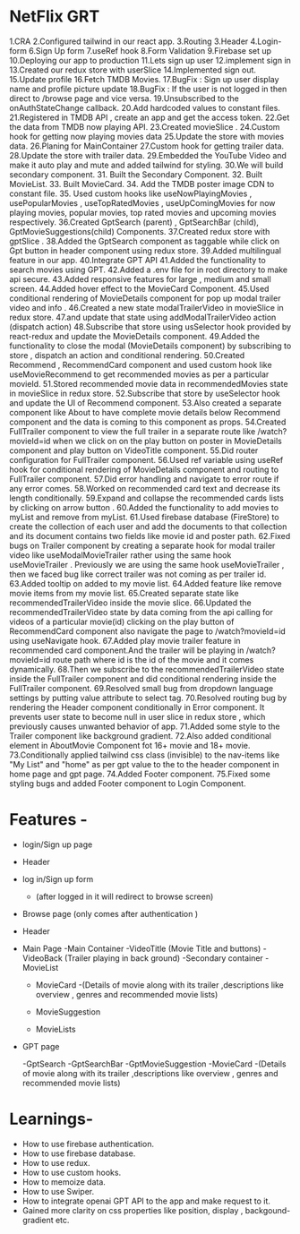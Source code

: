 # NetFlix GRT

1.CRA
2.Configured tailwind in our react app.
3.Routing
3.Header
4.Login-form
6.Sign Up form
7.useRef hook
8.Form Validation
9.Firebase set up
10.Deploying our app to production
11.Lets sign up user
12.implement sign in
13.Created our redux store with userSlice
14.Implemented sign out.
15.Update profile
16.Fetch TMDB Movies.
17.BugFix : Sign up user display name and profile picture update
18.BugFix : If the user is not logged in then direct to /browse page and vice versa.
19.Unsubscribed to the onAuthStateChange callback.
20.Add hardcoded values to constant files.
21.Registered in TMDB API , create an app and get the access token.
22.Get the data from TMDB now playing API.
23.Created movieSlice .
24.Custom hook for getting now playing movies data
25.Update the store with movies data.
26.Planing for MainContainer
27.Custom hook for getting trailer data.
28.Update the store with trailer data.
29.Embedded the YouTube Video and make it auto play and mute and added tailwind for styling.
30.We will build secondary component. 31. Built the Secondary Component. 32. Built MovieList. 33. Built MovieCard. 34. Add the TMDB poster image CDN to constant file. 35. Used custom hooks like useNowPlayingMovies , usePopularMovies , useTopRatedMovies , useUpComingMovies for now playing movies, popular movies, top rated movies and upcoming movies respectively.
36.Created GptSearch (parent) , GptSearchBar (child), GptMovieSuggestions(child) Components.
37.Created redux store with gptSlice .
38.Added the GptSearch component as taggable while click on Gpt button in header component using redux store.
39.Added multilingual feature in our app.
40.Integrate GPT API
41.Added the functionality to search movies using GPT.
42.Added a .env file for in root directory to make api secure.
43.Added responsive features for large , medium and small screen.
44.Added hover effect to the MovieCard Component.
45.Used conditional rendering of MovieDetails component for pop up modal trailer video and info .
46.Created a new state modalTrailerVideo in movieSlice in redux store.
47.and update that state using addModalTrailerVideo action (dispatch action)
48.Subscribe that store using usSelector hook provided by react-redux and update the MovieDetails component.
49.Added the functionality to close the modal (MovieDetails component) by subscribing to store , dispatch an action and conditional rendering.
50.Created Recommend , RecommendCard component and used custom hook like useMovieRecommend to get recommended movies as per a particular movieId.
51.Stored recommended movie data in recommendedMovies state in movieSlice in redux store.
52.Subscribe that store by useSelector hook and update the UI of Recommend component.
53.Also created a separate component like About to have complete movie details below Recommend component and the data is coming to this component as props.
54.Created FullTrailer component to view the full trailer in a separate route like /watch?movieId=id when we click on on the play button on poster in MovieDetails component and play button on VideoTitle component.
55.Did router configuration for FullTrailer component.
56.Used ref variable using useRef hook for conditional rendering of MovieDetails component and routing to FullTrailer component.
57.Did error handling and navigate to error route if any error comes.
58.Worked on recommended card text and decrease its length conditionally.
59.Expand and collapse the recommended cards lists by clicking on arrow button .
60.Added the functionality to add movies to myList and remove from myList.
61.Used firebase database (FireStore) to create the collection of each user and add the documents to that collection and its document contains two fields like movie id and poster path.
62.Fixed bugs on Trailer component by creating a separate hook for modal trailer video like useModalMovieTrailer rather using the same hook useMovieTrailer . Previously we are using the same hook useMovieTrailer , then we faced bug like correct trailer was not coming as per trailer id.
63.Added tooltip on added to my movie list.
64.Added feature like remove movie items from my movie list.
65.Created separate state like recommendedTrailerVideo inside the movie slice.
66.Updated the recommendedTrailerVideo state by data coming from the api calling for videos of a particular movie(id) clicking on the play button of RecommendCard component also navigate the page to /watch?movieId=id using useNavigate hook.
67.Added play movie trailer feature in recommended card component.And the trailer will be playing in /watch?movieId=id route path where id is the id of the movie and it comes dynamically.
68.Then we subscribe to the recommendedTrailerVideo state inside the FullTrailer component and did conditional rendering inside the FullTrailer component.
69.Resolved small bug from dropdown language settings by putting value attribute to select tag.
70.Resolved routing bug by rendering the Header component conditionally in Error component. It prevents user state to become null in user slice in redux store , which previously causes unwanted behavior of app.
71.Added some style to the Trailer component like background gradient.
72.Also added conditional element in AboutMovie Component fot 16+ movie and 18+ movie.
73.Conditionally applied tailwind css class (invisible) to the nav-items like "My List" and "home" as per gpt value to the to the header component in home page and gpt page.
74.Added Footer component.
75.Fixed some styling bugs and added Footer component to Login Component.

# Features -

- login/Sign up page

 - Header
 - log in/Sign up form
   - (after logged in it will redirect to browse screen)

- Browse page (only comes after authentication )

 - Header
 - Main Page
  -Main Container
    -VideoTitle (Movie Title and buttons)
    -VideoBack (Trailer playing in back ground)
  -Secondary container
    -MovieList
     - MovieCard
       -(Details of movie along with its trailer ,descriptions like overview , genres and recommended movie lists)

    - MovieSuggestion
    - MovieLists
       

- GPT page

  -GptSearch
   -GptSearchBar
   -GptMovieSuggestion
    -MovieCard
     -(Details of movie along with its trailer ,descriptions like overview , genres and recommended movie lists)

# Learnings-

- How to use firebase authentication.
- How to use firebase database.
- How to use redux.
- How to use custom hooks.
- How to memoize data.
- How to use Swiper.
- How to integrate openai GPT API to the app and make request to it.
- Gained more clarity on css properties like position, display , backgound-gradient etc.